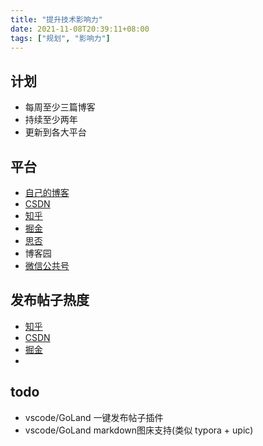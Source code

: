 ```yaml
---
title: "提升技术影响力"
date: 2021-11-08T20:39:11+08:00
tags: ["规划", "影响力"]
---
```


## 计划

- 每周至少三篇博客
- 持续至少两年
- 更新到各大平台

## 平台

- [自己的博客](https://he2121.github.io/xiaohe-blog/)
- [CSDN](https://blog.csdn.net/)
- [知乎](https://www.zhihu.com/)
- [掘金](https://juejin.cn/)
- [思否](https://www.oschina.net/)
- 博客园
- [微信公共号](https://cloud.tencent.com/developer/column)

## 发布帖子热度

- [知乎](https://www.zhihu.com/creator/manage/creation/all)
- [CSDN](https://blog.csdn.net/weixin_44065217?spm=1001.2100.3001.5343&type=blog)
- [掘金](https://juejin.cn/user/97180966464552/posts)
- 

## todo

- vscode/GoLand 一键发布帖子插件
- vscode/GoLand markdown图床支持(类似 typora + upic)

